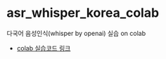 # asr_whisper_korea_colab
다국어 음성인식(whisper by openai) 실습 on colab

- [colab 실습코드 링크](https://bit.ly/3qYVQeC)
